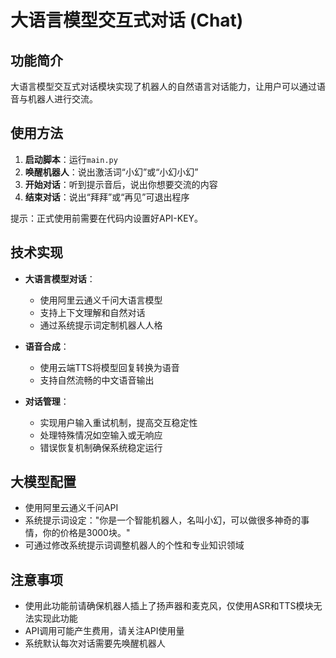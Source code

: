 # 大语言模型交互式对话 (Chat)

## 功能简介
大语言模型交互式对话模块实现了机器人的自然语言对话能力，让用户可以通过语音与机器人进行交流。

## 使用方法
1. **启动脚本**：运行`main.py`
2. **唤醒机器人**：说出激活词“小幻”或“小幻小幻”
3. **开始对话**：听到提示音后，说出你想要交流的内容
4. **结束对话**：说出“拜拜”或“再见”可退出程序

提示：正式使用前需要在代码内设置好API-KEY。

## 技术实现
- **大语言模型对话**：
  - 使用阿里云通义千问大语言模型
  - 支持上下文理解和自然对话
  - 通过系统提示词定制机器人人格

- **语音合成**：
  - 使用云端TTS将模型回复转换为语音
  - 支持自然流畅的中文语音输出

- **对话管理**：
  - 实现用户输入重试机制，提高交互稳定性
  - 处理特殊情况如空输入或无响应
  - 错误恢复机制确保系统稳定运行

## 大模型配置
- 使用阿里云通义千问API
- 系统提示词设定："你是一个智能机器人，名叫小幻，可以做很多神奇的事情，你的价格是3000块。"
- 可通过修改系统提示词调整机器人的个性和专业知识领域

## 注意事项
- 使用此功能前请确保机器人插上了扬声器和麦克风，仅使用ASR和TTS模块无法实现此功能
- API调用可能产生费用，请关注API使用量
- 系统默认每次对话需要先唤醒机器人